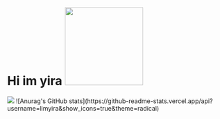 
<h1>Hi im yira <img src="https://www.limyira.com/static/media/Myface.4ce6d435a763b97c8caf.jpg" width="180px" height="180px" style="border-radius=80px"/></h1>
<a href="www." target="_blank"><img src="https://img.shields.io/badge/0000000?style=plastic&logo=로고&logoColor=로고색상"/></a>
![Anurag's GitHub stats](https://github-readme-stats.vercel.app/api?username=limyira&show_icons=true&theme=radical)
